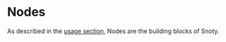# Nodes

As described in the [usage section](usage/index.md), Nodes are the building blocks of Snoty.
